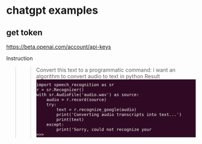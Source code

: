 # chatgpt examples

## get token 
https://beta.openai.com/account/api-keys

Instruction
>> Convert this text to a programmatic command: i want an algorithm to convert audio to text in python
Result
![Diagram process](chatGTP.png)
